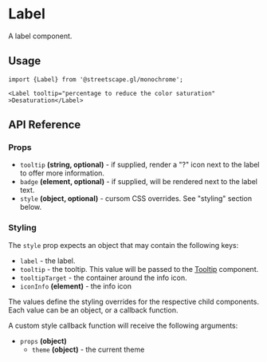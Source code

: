 # Label

A label component.

## Usage

    import {Label} from '@streetscape.gl/monochrome';

    <Label tooltip="percentage to reduce the color saturation" >Desaturation</Label>

## API Reference

### Props

- `tooltip` **(string, optional)** - if supplied, render a "?" icon next to the label to offer more
  information.
- `badge` **(element, optional)** - if supplied, will be rendered next to the label text.
- `style` **(object, optional)** - cursom CSS overrides. See "styling" section below.

### Styling

The `style` prop expects an object that may contain the following keys:

- `label` - the label.
- `tooltip` - the tooltip. This value will be passed to the [Tooltip](../shared/popover/README.md)
  component.
- `tooltipTarget` - the container around the info icon.
- `iconInfo` **(element)** - the info icon

The values define the styling overrides for the respective child components. Each value can be an
object, or a callback function.

A custom style callback function will receive the following arguments:

- `props` **(object)**
  - `theme` **(object)** - the current theme
